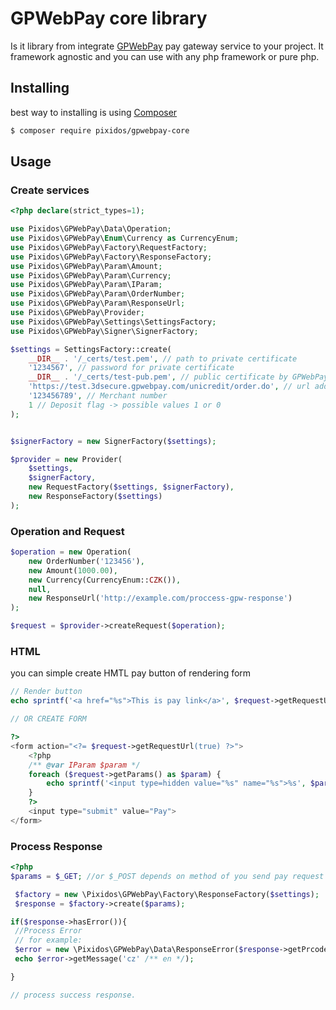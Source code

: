 # GPWebPay core library


Is it library from integrate [GPWebPay](https://www.gpwebpay.cz/) pay gateway service to your project.
It framework agnostic and you can use with any php framework or pure php.

## Installing

best way to installing is using [Composer](http://getcomposer.org/)

```bash
$ composer require pixidos/gpwebpay-core
``` 

## Usage

### Create services

```php
<?php declare(strict_types=1);

use Pixidos\GPWebPay\Data\Operation;
use Pixidos\GPWebPay\Enum\Currency as CurrencyEnum;
use Pixidos\GPWebPay\Factory\RequestFactory;
use Pixidos\GPWebPay\Factory\ResponseFactory;
use Pixidos\GPWebPay\Param\Amount;
use Pixidos\GPWebPay\Param\Currency;
use Pixidos\GPWebPay\Param\IParam;
use Pixidos\GPWebPay\Param\OrderNumber;
use Pixidos\GPWebPay\Param\ResponseUrl;
use Pixidos\GPWebPay\Provider;
use Pixidos\GPWebPay\Settings\SettingsFactory;
use Pixidos\GPWebPay\Signer\SignerFactory;

$settings = SettingsFactory::create(
    __DIR__ . '/_certs/test.pem', // path to private certificate
    '1234567', // password for private certificate
    __DIR__ . '/_certs/test-pub.pem', // public certificate by GPWebPay
    'https://test.3dsecure.gpwebpay.com/unicredit/order.do', // url address to pay gatewey by GPWebPay and selected bank
    '123456789', // Merchant number
    1 // Deposit flag -> possible values 1 or 0
);


$signerFactory = new SignerFactory($settings);

$provider = new Provider(
    $settings,
    $signerFactory,
    new RequestFactory($settings, $signerFactory),
    new ResponseFactory($settings)
);

```

### Operation and Request

```php
$operation = new Operation(
    new OrderNumber('123456'),
    new Amount(1000.00),
    new Currency(CurrencyEnum::CZK()),
    null,
    new ResponseUrl('http://example.com/proccess-gpw-response')
);

$request = $provider->createRequest($operation);
```

### HTML
you can simple create HMTL pay button of rendering form

```php
// Render button
echo sprintf('<a href="%s">This is pay link</a>', $request->getRequestUrl());

// OR CREATE FORM

?>
<form action="<?= $request->getRequestUrl(true) ?>">
    <?php
    /** @var IParam $param */
    foreach ($request->getParams() as $param) {
        echo sprintf('<input type=hidden value="%s" name="%s">%s', $param->getValue(), $param->getParamName(), "\n\r");
    }
    ?>
    <input type="submit" value="Pay">
</form>
```

### Process Response

```php
<?php
$params = $_GET; //or $_POST depends on method of you send pay request

 $factory = new \Pixidos\GPWebPay\Factory\ResponseFactory($settings);
 $response = $factory->create($params);

if($response->hasError()){
 //Process Error 
 // for example:
 $error = new \Pixidos\GPWebPay\Data\ResponseError($response->getPrcode(), $response->getSrcode());
 echo $error->getMessage('cz' /** en */);

}

// process success response.

```
